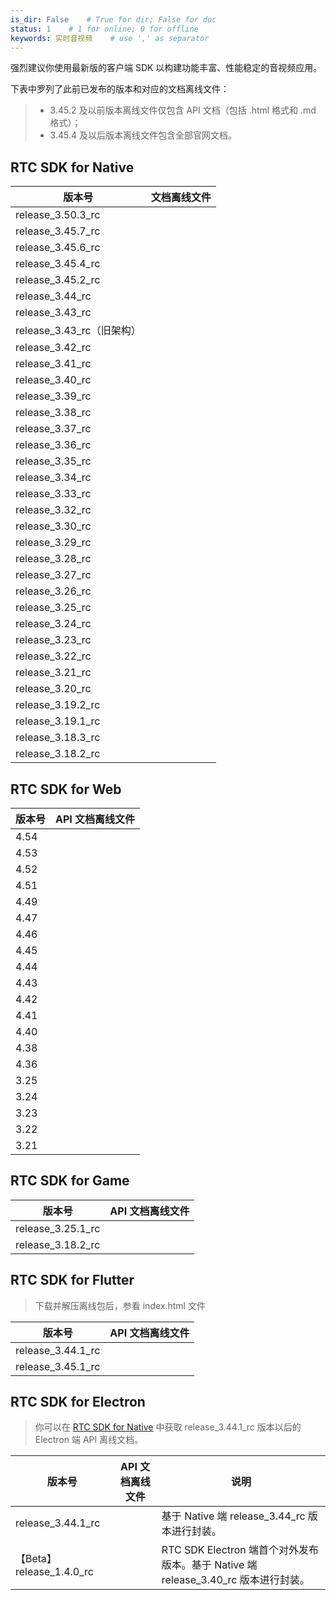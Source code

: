 ```yaml
---
is_dir: False    # True for dir; False for doc
status: 1    # 1 for online; 0 for offline
keywords: 实时音视频    # use ',' as separator
---
```


强烈建议你使用最新版的客户端 SDK 以构建功能丰富、性能稳定的音视频应用。

下表中罗列了此前已发布的版本和对应的文档离线文件：
> + 3.45.2 及以前版本离线文件仅包含 API 文档（包括 .html 格式和 .md 格式）；
> + 3.45.4 及以后版本离线文件包含全部官网文档。

<span id="native"></span>
## RTC SDK for Native
| 版本号 | 文档离线文件 |
| --- | --- |
| release_3.50.3_rc | <Attachment link="https://portal.volccdn.com/obj/volcfe/cloud-universal-doc/upload_f81def2e47cd2a307e3b891ad93c326f.zip" name="3.50.3_RTC_Documentation.zip" size="2.70MB"></Attachment> |
| release_3.45.7_rc |<Attachment link="https://portal.volccdn.com/obj/volcfe/cloud-universal-doc/upload_a8a04f9d532447e4b06885157fce3c6b.zip" name="3.45.7_RTC_Documentation.zip" size="2.39MB"></Attachment> |
| release_3.45.6_rc | <Attachment link="https://portal.volccdn.com/obj/volcfe/cloud-universal-doc/upload_c6bf43ac72f1cf1a1b230e872b9374af.zip" name="3.45.6_RTC_Documentation.zip" size="2.14MB"></Attachment> |
| release_3.45.4_rc | <Attachment link="https://portal.volccdn.com/obj/volcfe/cloud-universal-doc/upload_61c9a1f5e19d7adbb183d2532d042b71.zip" name="3.45.4_RTC_Documentation.zip" size="2.14MB"></Attachment> |
| release_3.45.2_rc |<Attachment link="https://portal.volccdn.com/obj/volcfe/cloud-universal-doc/upload_b93107eab2f11e08116cf9844af05bf7.zip" name="RTC_API_Reference_Release_3.45_rc.zip" size="1.24MB"></Attachment>|
| release_3.44_rc |<Attachment link="https://lf6-volc-editor.volccdn.com/obj/volcfe/sop-public/upload_f0a342ce65e00f4e6238453c96f5f1d9.zip" name="RTC_API_Reference_Release_3.44_rc.zip" size="1.24MB"></Attachment>|
| release_3.43_rc |<Attachment link="https://lf3-volc-editor.volccdn.com/obj/volcfe/sop-public/upload_4235c0f02987be744ab00f2c44abb864.zip" name="RTC_API_Reference_Release_3.43_rc.zip" size="767.23KB"></Attachment>|
| release_3.43_rc（旧架构） |<Attachment link="https://lf6-volc-editor.volccdn.com/obj/volcfe/sop-public/upload_9bbef461fb4d702391f406a8276e85af.zip" name="RTC_API_Reference_Release_3.43_rc（旧架构）.zip" size="1.08MB"></Attachment>|
| release_3.42_rc |<Attachment link="https://lf3-volc-editor.volccdn.com/obj/volcfe/sop-public/upload_074cdc1dd3982745ec612b0db2c41ec2.zip" name="RTC_API_Reference_Release_3.42_rc.zip" size="815.06KB"></Attachment>|
| release_3.41_rc | <Attachment link="https://lf3-volc-editor.volccdn.com/obj/volcfe/sop-public/upload_3004f1e2587a2c15a41292e3817f0b90.zip" name="RTC_API_Reference_Release_3.41_rc.zip" size="781.07KB"></Attachment> |
| release_3.40_rc | <Attachment link="https://lf3-volc-editor.volccdn.com/obj/volcfe/sop-public/upload_728d823469421af2abdceeabaf194691.zip" name="RTC_API_Reference_Release_3.40_rc.zip" size="775.75KB"></Attachment> |
| release_3.39_rc | <Attachment link="https://lf3-volc-editor.volccdn.com/obj/volcfe/sop-public/upload_1a635f2ad96d6157f1f5e9bc04ecb87b.zip" name="RTC_API_Reference_Release_3.39_rc.zip" size="755.56KB"></Attachment> |
| release_3.38_rc | <Attachment link="https://lf6-volc-editor.volccdn.com/obj/volcfe/sop-public/upload_fd1d5d90a3198c3e08600552543d8745.zip" name="RTC_API_Reference_Release_3.38_rc.zip" size="746.96KB"></Attachment> |
| release_3.37_rc | <Attachment link="https://lf3-volc-editor.volccdn.com/obj/volcfe/sop-public/upload_d79128d971fa39cf074c322354b4777c.zip" name="RTC_API_Reference_Release_3.37_rc.zip" size="733.81KB"></Attachment> |
| release_3.36_rc | <Attachment link="https://lf3-volc-editor.volccdn.com/obj/volcfe/sop-public/upload_02a7f854d63fd64378990e2b4fc56765.zip" name="RTC_API_Reference_Release_3.36_rc.zip" size="681.63KB"></Attachment> |
| release_3.35_rc | <Attachment link="https://lf6-volc-editor.volccdn.com/obj/volcfe/sop-public/upload_3cba494c38040be1082b3195b56dbae4.zip" name="RTC_API_Reference_Release_3.35_rc.zip" size="867.32KB"></Attachment> |
| release_3.34_rc | <Attachment link="https://lf6-volc-editor.volccdn.com/obj/volcfe/sop-public/upload_5f0cc44c51d2f9aa274db4163817f6dd.zip" name="RTC_API_Reference_Release_3.34_rc.zip" size="654.48KB"></Attachment> |
| release_3.33_rc | <Attachment link="https://lf6-volc-editor.volccdn.com/obj/volcfe/sop-public/upload_23b4cc1a2323bd4b59540168fdbadff1.zip" name="RTC_API_Reference_Release_3.33_rc.zip" size="618.63KB"></Attachment> |
| release_3.32_rc |<Attachment link="https://lf6-volc-editor.volccdn.com/obj/volcfe/sop-public/upload_2f9134db5cc7959cf9e39ea42aaa5eaa.zip" name="RTC_API_Reference_Release_3.32_rc.zip" size="603.69KB"></Attachment> |
| release_3.30_rc | <Attachment link="https://lf6-volc-editor.volccdn.com/obj/volcfe/sop-public/upload_99b211c75ec0b6c4c257894115aa6a8c.zip" name="RTC_API_Reference_Release_3.30_rc.zip" size="560.21KB"></Attachment> |
| release_3.29_rc | <Attachment link="https://lf6-volc-editor.volccdn.com/obj/volcfe/sop-public/upload_245bbc6c252650656627fefea46df90a.zip" name="RTC_API_Reference_Release_3.29_rc.zip" size="524.11KB"></Attachment> |
| release_3.28_rc | <Attachment link="https://lf6-volc-editor.volccdn.com/obj/volcfe/sop-public/upload_ceec7edd46888f1cdbd2d595c1a06879.zip" name="RTC_API_Reference_Release_3.28_rc.zip" size="499.59KB"></Attachment> |
| release_3.27_rc | <Attachment link="https://lf6-volc-editor.volccdn.com/obj/volcfe/sop-public/upload_c8f9fefdb596c1e1e0eef244b7159c23.zip" name="RTC_API_Reference_release_3.27_rc.zip" size="489.05KB"></Attachment>|
|release_3.26_rc | <Attachment link="https://lf6-volc-editor.volccdn.com/obj/volcfe/sop-public/upload_d713119c2b440d05654bdcbdc0895838.zip" name="RTC_API_Reference_release_3.26_rc.zip" size="473.85KB"></Attachment>|
| release_3.25_rc |<Attachment link="https://lf6-volc-editor.volccdn.com/obj/volcfe/sop-public/upload_c7a5a4f0050fec3bdeabde3d30b5199d.zip" name="RTC_API_Reference_release_3.25_rc.zip" size="398.96KB"></Attachment>|
| release_3.24_rc |<Attachment link="https://lf6-volc-editor.volccdn.com/obj/volcfe/sop-public/upload_0c2b9891e1d0a17a87757fbc811942e1.zip" name="RTC_API_reference_release_3.24_rc.zip" size="395.11KB"></Attachment> |
| release_3.23_rc | <Attachment link="https://lf6-volc-editor.volccdn.com/obj/volcfe/sop-public/upload_66ecbf92745d160b64d28d7e49ea93e4.zip" name="RTC_API_reference_release_3.23_rc .zip" size="392.94KB"></Attachment> |
| release_3.22_rc |<Attachment link="https://lf6-volc-editor.volccdn.com/obj/volcfe/sop-public/upload_71b4c1935f2ba82c51cfed0dda53ad7f.zip" name="API_reference_release_3.22_rc.zip" size="181.82KB"></Attachment> | 
| release_3.21_rc | <Attachment link="https://lf6-volc-editor.volccdn.com/obj/volcfe/sop-public/upload_7e788cecb25e7ee190aa91f37d4d2755.zip" name="API_reference_release_3.21_rc.zip" size="239.24KB"></Attachment>| 
| release_3.20_rc |<Attachment link="https://lf6-volc-editor.volccdn.com/obj/volcfe/sop-public/upload_a8ebc7c19800e4ec75bf6a97df4e2577.zip" name="API_reference_release_3.20_rc.zip" size="465.67KB"></Attachment>| 
| release_3.19.2_rc | <Attachment link="https://lf6-volc-editor.volccdn.com/obj/volcfe/sop-public/upload_f96a5db3ad2884c28876b58cc1dc0b08.zip" name="API_reference_release_3.19.2_rc .zip" size="454.26KB"></Attachment> | 
| release_3.19.1_rc |<Attachment link="https://lf6-volc-editor.volccdn.com/obj/volcfe/sop-public/upload_daf9604a519dfa4cf8050b2096201984.zip" name="API_reference_release_3.19.1_rc.zip" size="442.36KB"></Attachment> |
| release_3.18.3_rc | <Attachment link="https://lf6-volc-editor.volccdn.com/obj/volcfe/sop-public/upload_7e7ea9c014275efed17bea53e81da36c.zip" name="API_reference_release_3.18.3_rc.zip" size="429.96KB"></Attachment>|
| release_3.18.2_rc |<Attachment link="https://lf6-volc-editor.volccdn.com/obj/volcfe/sop-public/upload_7932819f5b3db1d8d1f259ea5026fef0.zip" name="API_reference_release_3.18.2_rc.zip" size="420.09KB"></Attachment>  |


## RTC SDK for Web
| 版本号 | API 文档离线文件 |
| --- | --- |
| 4.54 |<Attachment link="https://portal.volccdn.com/obj/volcfe/cloud-universal-doc/upload_d16dd326f316dc4ff57376bcf35508f3.zip" name="Web_API_reference_release_4.54.zip" size="2.95MB"></Attachment>|
| 4.53 |<Attachment link="https://portal.volccdn.com/obj/volcfe/cloud-universal-doc/upload_254fb54f3ca87d596b95dc73bd5f7170.zip" name="Web_API_reference_release_4.53.zip" size="2.87MB"></Attachment>|
| 4.52 |<Attachment link="https://portal.volccdn.com/obj/volcfe/cloud-universal-doc/upload_c287a7804d37d4898ee59c88d501cc3f.zip" name="Web_API_reference_release_4.52.zip" size="2.68MB"></Attachment>|
| 4.51 |<Attachment link="https://portal.volccdn.com/obj/volcfe/cloud-universal-doc/upload_3cec9a05f0edb55b84097eaf23d28076.zip" name="Web_API_reference_release_4.51.zip" size="2.60MB"></Attachment>|
| 4.49 |<Attachment link="https://portal.volccdn.com/obj/volcfe/cloud-universal-doc/upload_296833cf34afc2d9328a5c6355ae4026.zip" name="Web_API_reference_release_4.49.zip" size="2.19MB"></Attachment>|
| 4.47 |<Attachment link="https://portal.volccdn.com/obj/volcfe/cloud-universal-doc/upload_4da7e15c08b00dbdd549572115b0c49b.zip" name="Web_API_reference_release_4.47.zip" size="94.85KB"></Attachment>|
| 4.46 |<Attachment link="https://portal.volccdn.com/obj/volcfe/cloud-universal-doc/upload_4212ec171d73d7effa93f25f3ad68ca6.zip" name="Web_API_reference_release_4.46.zip" size="94.53KB"></Attachment>|
| 4.45 |<Attachment link="https://portal.volccdn.com/obj/volcfe/cloud-universal-doc/upload_3332ea2047b34d784ef6454b60246355.zip" name="Web_API_reference_release_4.45.zip" size="91.80KB"></Attachment>|
| 4.44 |<Attachment link="https://lf6-volc-editor.volccdn.com/obj/volcfe/sop-public/upload_19d1229317f1df7d3c8c36449fea5b7c.zip" name="Web_API_reference_release_4.44.zip" size="91.61KB"></Attachment>|
| 4.43 |<Attachment link="https://lf3-volc-editor.volccdn.com/obj/volcfe/sop-public/upload_7909f5b9d4a24a5cb19a7ec974d80ee0.zip" name="Web_API_reference_release_4.43.zip" size="87.13KB"></Attachment>|
| 4.42 |<Attachment link="https://lf6-volc-editor.volccdn.com/obj/volcfe/sop-public/upload_2f1637b35c50e36d08097e3e9208c70f.zip" name="Web_API_reference_release_4.42.zip" size="86.08KB"></Attachment>|
| 4.41 | <Attachment link="https://lf6-volc-editor.volccdn.com/obj/volcfe/sop-public/upload_323385008c571b9a8d529b27ef58f9f3.zip" name="Web_API_reference_release_4.41.zip" size="77.54KB"></Attachment> |
| 4.40 | <Attachment link="https://lf6-volc-editor.volccdn.com/obj/volcfe/sop-public/upload_405ca9a4d0fbf9f88663db6733c727e7.zip" name="Web_API_reference_release_4.40.zip" size="67.93KB"></Attachment> |
| 4.38 |<Attachment link="https://lf3-volc-editor.volccdn.com/obj/volcfe/sop-public/upload_99d1d4cbfeea3f73e3d8094a81079a0d.zip" name="Web_API_reference_release_4.38.zip" size="68.71KB"></Attachment> |
|4.36|<Attachment link="https://lf6-volc-editor.volccdn.com/obj/volcfe/sop-public/upload_3126f984651a2100521baf22ba0608fc.zip" name="Web_API_reference_release_4.36.zip" size="63.86KB"></Attachment> |
|3.25|<Attachment link="https://lf3-volc-editor.volccdn.com/obj/volcfe/sop-public/upload_4fc56a785cb3a7f33c7f4d8403c92c5b.zip" name="Web_API_reference_release_3.25.zip" size="43.91KB"></Attachment>|
|3.24|<Attachment link="https://lf6-volc-editor.volccdn.com/obj/volcfe/sop-public/upload_794020dbacf788b833e76e1cfd7cdcf8.zip" name="Web_API_reference_release_3.24.zip" size="42.72KB"></Attachment>|
|3.23|<Attachment link="https://lf3-volc-editor.volccdn.com/obj/volcfe/sop-public/upload_c2e6790b181d72b85f9f598a960c4968.zip" name="Web_API_reference_release_3.23.zip" size="39.82KB"></Attachment>|
|3.22|<Attachment link="https://lf3-volc-editor.volccdn.com/obj/volcfe/sop-public/upload_374d9c8a91cc19e774a6b33d68537655.zip" name="Web_API_reference_release_3.22.zip" size="38.86KB"></Attachment>|
|3.21|<Attachment link="https://lf6-volc-editor.volccdn.com/obj/volcfe/sop-public/upload_0bd9419de4214a1531542e7404422d63.zip" name="Web_API_reference_release_3.21.zip" size="30.03KB"></Attachment>|



## RTC SDK for Game
| 版本号 | API 文档离线文件 |
| --- | --- |
| release_3.25.1_rc |<Attachment link="https://lf6-volc-editor.volccdn.com/obj/volcfe/sop-public/upload_20fc64612aff6ffe1adc0b716ccb6182.zip" name="RTC_API_Reference_release_3.25_rc.zip" size="98.95KB"></Attachment> |
| release_3.18.2_rc | <Attachment link="https://lf6-volc-editor.volccdn.com/obj/volcfe/sop-public/upload_025d96dfa71a3ff2edc2f345229ede98.zip" name="RTC_API_reference_release_318.2_rc_for_Game.zip" size="62.11KB"></Attachment>|

## RTC SDK for Flutter
> 下载并解压离线包后，参看 index.html 文件

| 版本号 | API 文档离线文件 |
| --- | --- |
| release_3.44.1_rc |<Attachment link="https://portal.volccdn.com/obj/volcfe/cloud-universal-doc/upload_4b8c52f4268e6a162a3d658438504633.zip" name="Flutter_API_reference_release_3.44.1.zip" size="2.69MB"></Attachment>|
| release_3.45.1_rc |<Attachment link="https://portal.volccdn.com/obj/volcfe/cloud-universal-doc/upload_f00f7f66ca3b5aa27bdf8271a102dcad.zip" name="Flutter_API_reference_release_3.45.1.zip" size="2.58MB"></Attachment>|

## RTC SDK for Electron
> 你可以在 [RTC SDK for Native](#native) 中获取 release_3.44.1_rc 版本以后的 Electron 端 API 离线文档。

| 版本号 | API 文档离线文件 | 说明 |
| --- | --- | --- |
| release_3.44.1_rc | <Attachment link="https://portal.volccdn.com/obj/volcfe/cloud-universal-doc/upload_8af389bb53ab50e3f23e9c13f496d83e.zip" name="Electron_API_reference_release_3.44.1.zip" size="163.52KB"></Attachment> | 基于 Native 端 release_3.44_rc 版本进行封装。 |
|【Beta】release_1.4.0_rc | <Attachment link="https://portal.volccdn.com/obj/volcfe/cloud-universal-doc/upload_b3ea58fe0d2b07b3338dc82a203735c2.zip" name="Electron_API_reference_release_1.4.0.zip" size="114.09KB"></Attachment> | RTC SDK Electron 端首个对外发布版本。基于 Native 端 release_3.40_rc 版本进行封装。 |
